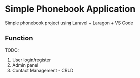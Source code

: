 # Simple Phonebook Application

Simple phonebook project using Laravel + Laragon + VS Code

## Function

TODO: 
1. User login/register
2. Admin panel
3. Contact Management - CRUD